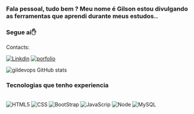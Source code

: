 
### Fala pessoal, tudo bem ? Meu nome é Gilson estou divulgando as ferramentas que aprendi durante meus estudos.. 

### Segue ai✋ 

Contacts:

[![Linkdin](https://img.shields.io/badge/LinkedIn-0077B5?style=for-the-badge&logo=linkedin&logoColor=white)](https://www.linkedin.com/in/gilson-fonseca-78b6b4138/)  [![porfolio](https://img.shields.io/badge/website-000000?style=for-the-badge&logo=About.me&logoColor=white)](https://www.linkedin.com/in/gilson-fonseca-78b6b4138/) 

![gildevops GitHub stats](https://github-readme-stats.vercel.app/api?username=gildevops&show_icons=true&theme=radical)


### Tecnologias que tenho experiencia

<div style=display: inline_block><br/>
    <img align="center "alt= "HTML5" src="https://img.shields.io/badge/HTML5-E34F26?style=for-the-badge&logo=html5&logoColor=white"/>
    <img align="center "alt= "CSS" src="https://img.shields.io/badge/CSS3-1572B6?style=for-the-badge&logo=css3&logoColor=white"/>
     <img align="center "alt= "BootStrap" src="https://img.shields.io/badge/Bootstrap-563D7C?style=for-the-badge&logo=bootstrap&logoColor=white"/>
     <img align="center "alt= "JavaScrip" src="https://img.shields.io/badge/JavaScript-F7DF1E?style=for-the-badge&logo=javascript&logoColor=blackk"/>
     <img align="center "alt= "Node" src="https://img.shields.io/badge/Node.js-43853D?style=for-the-badge&logo=node.js&logoColor=whit"/>
     <img align="center "alt= "MySQL" src="https://img.shields.io/badge/MySQL-00000F?style=for-the-badge&logo=mysql&logoColor=white"/>
</div> 



